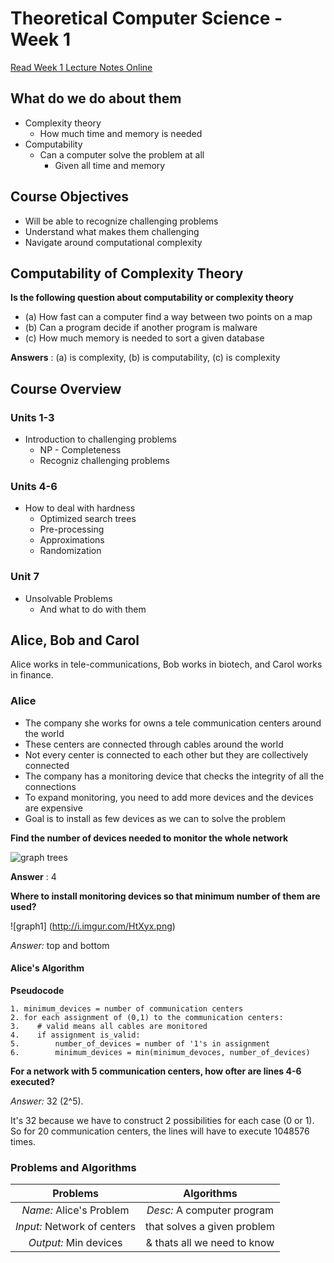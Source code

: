 # Theoretical Computer Science - Week 1


[Read Week 1 Lecture Notes Online](http://notepag.es/5UcB4r)

## What do we do about them

- Complexity theory
  - How much time and memory is needed
- Computability
  - Can a computer solve the problem at all
    - Given all time and memory
    

## Course Objectives

- Will be able to recognize challenging problems
- Understand what makes them challenging
- Navigate around computational complexity


## Computability of Complexity Theory

**Is the following question about computability or complexity theory**

- (a) How fast can a computer find a way between two points on a map
- (b) Can a program decide if another program is malware
- (c) How much memory is needed to sort a given database

**Answers** : (a) is complexity, (b) is computability, (c) is complexity


## Course Overview

### Units 1-3

- Introduction to challenging problems
  - NP - Completeness
  - Recogniz challenging problems
  

### Units 4-6

- How to deal with hardness
  - Optimized search trees
  - Pre-processing
  - Approximations
  - Randomization
  
### Unit 7

- Unsolvable Problems
  - And what to do with them
  

## Alice, Bob and Carol

Alice works in tele-communications, Bob works in biotech, and Carol works in finance.

### Alice

- The company she works for owns a tele communication centers around the world
- These centers are connected through cables around the world
- Not every center is connected to each other but they are collectively connected 
- The company has a monitoring device that checks the integrity of all the connections
- To expand monitoring, you need to add more devices and the devices are expensive 
- Goal is to install as few devices as we can to solve the problem

**Find the number of devices needed to monitor the whole network**


![graph trees](http://i.imgur.com/i2rKu.png)


**Answer** : 4

**Where to install monitoring devices so that minimum number of them are used?**

![graph1] (http://i.imgur.com/HtXyx.png)


*Answer:* top and bottom 


#### Alice's Algorithm

**Pseudocode**


    1. minimum_devices = number of communication centers
    2. for each assignment of (0,1) to the communication centers:
    3.    # valid means all cables are monitored
    4.    if assignment is_valid:
    5.        number_of_devices = number of '1's in assignment
    6.        minimum_devices = min(minimum_devoces, number_of_devices)
    

**For a network with 5 communication centers, how ofter are lines 4-6 executed?**

*Answer:* 32 (2^5). 

It's 32 because we have to construct 2 possibilities for each case (0 or 1). So for 20 communication centers, the lines will have to execute 1048576 times.



### Problems and Algorithms


|           Problems          |         Algorithms          |
|:---------------------------:|:---------------------------:|
| *Name:* Alice's Problem     | *Desc:* A computer program  |
| *Input:* Network of centers | that solves a given problem |
| *Output:* Min devices       | & thats all we need to know |


